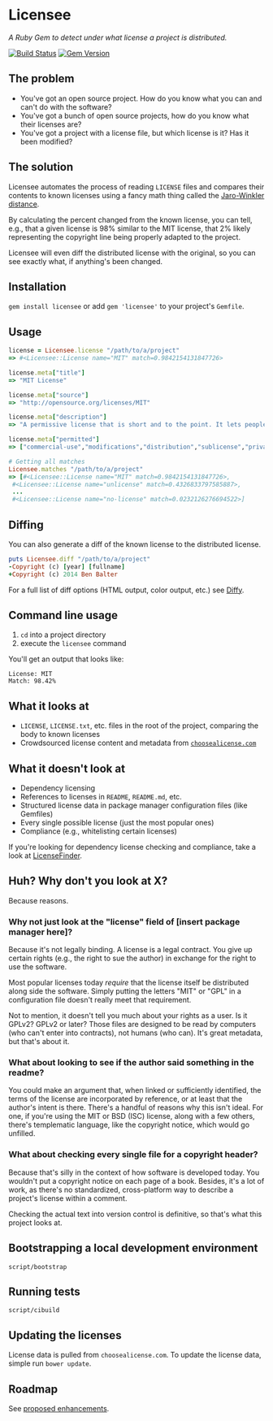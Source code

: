 # Licensee

*A Ruby Gem to detect under what license a project is distributed.*

[![Build Status](https://travis-ci.org/benbalter/licensee.svg)](https://travis-ci.org/benbalter/licensee) [![Gem Version](https://badge.fury.io/rb/licensee.svg)](http://badge.fury.io/rb/licensee)

## The problem

* You've got an open source project. How do you know what you can and can't do with the software?
* You've got a bunch of open source projects, how do you know what their licenses are?
* You've got a project with a license file, but which license is it? Has it been modified?

## The solution

Licensee automates the process of reading `LICENSE` files and compares their contents to known licenses using a fancy math thing called the [Jaro-Winkler distance](https://en.wikipedia.org/wiki/Jaro%E2%80%93Winkler_distance).

By calculating the percent changed from the known license, you can tell, e.g., that a given license is 98% similar to the MIT license, that 2% likely representing the copyright line being properly adapted to the project.

Licensee will even diff the distributed license with the original, so you can see exactly what, if anything's been changed.

## Installation

`gem install licensee` or add `gem 'licensee'` to your project's `Gemfile`.

## Usage

```ruby
license = Licensee.license "/path/to/a/project"
=> #<Licensee::License name="MIT" match=0.9842154131847726>

license.meta["title"]
=> "MIT License"

license.meta["source"]
=> "http://opensource.org/licenses/MIT"

license.meta["description"]
=> "A permissive license that is short and to the point. It lets people do anything with your code with proper attribution and without warranty."

license.meta["permitted"]
=> ["commercial-use","modifications","distribution","sublicense","private-use"]

# Getting all matches
Licensee.matches "/path/to/a/project"
=> [#<Licensee::License name="MIT" match=0.9842154131847726>,
 #<Licensee::License name="unlicense" match=0.4326833797585887>,
 ...
 #<Licensee::License name="no-license" match=0.0232126276694522>]
```

## Diffing

You can also generate a diff of the known license to the distributed license.

```ruby
puts Licensee.diff "/path/to/a/project"
-Copyright (c) [year] [fullname]
+Copyright (c) 2014 Ben Balter
```

For a full list of diff options (HTML output, color output, etc.) see [Diffy](https://github.com/samg/diffy).

## Command line usage

1. `cd` into a project directory
2. execute the `licensee` command

You'll get an output that looks like:

```
License: MIT
Match: 98.42%
```

## What it looks at

* `LICENSE`, `LICENSE.txt`, etc. files in the root of the project, comparing the body to known licenses
* Crowdsourced license content and metadata from [`choosealicense.com`](http://choosealicense.com)

## What it doesn't look at

* Dependency licensing
* References to licenses in `README`, `README.md`, etc.
* Structured license data in package manager configuration files (like Gemfiles)
* Every single possible license (just the most popular ones)
* Compliance (e.g., whitelisting certain licenses)

If you're looking for dependency license checking and compliance, take a look at [LicenseFinder](https://github.com/pivotal/LicenseFinder).

## Huh? Why don't you look at X?

Because reasons.

### Why not just look at the "license" field of [insert package manager here]?

Because it's not legally binding. A license is a legal contract. You give up certain rights (e.g., the right to sue the author) in exchange for the right to use the software.

Most popular licenses today *require* that the license itself be distributed along side the software. Simply putting the letters "MIT" or "GPL" in a configuration file doesn't really meet that requirement.

Not to mention, it doesn't tell you much about your rights as a user. Is it GPLv2? GPLv2 or later? Those files are designed to be read by computers (who can't enter into contracts), not humans (who can). It's great metadata, but that's about it.

### What about looking to see if the author said something in the readme?

You could make an argument that, when linked or sufficiently identified, the terms of the license are incorporated by reference, or at least that the author's intent is there. There's a handful of reasons why this isn't ideal. For one, if you're using the MIT or BSD (ISC) license, along with a few others, there's templematic language, like the copyright notice, which would go unfilled.

### What about checking every single file for a copyright header?

Because that's silly in the context of how software is developed today. You wouldn't put a copyright notice on each page of a book. Besides, it's a lot of work, as there's no standardized, cross-platform way to describe a project's license within a comment.

Checking the actual text into version control is definitive, so that's what this project looks at.

## Bootstrapping a local development environment

`script/bootstrap`

## Running tests

`script/cibuild`

## Updating the licenses

License data is pulled from `choosealicense.com`. To update the license data, simple run `bower update`.

## Roadmap

See [proposed enhancements](https://github.com/benbalter/licensee/labels/enhancement).

